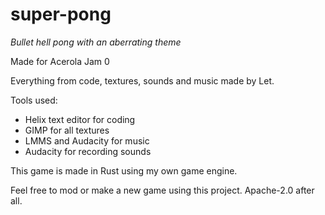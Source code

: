 # super-pong
*Bullet hell pong with an aberrating theme*

Made for Acerola Jam 0

Everything from code, textures, sounds and music made by Let.

Tools used:
- Helix text editor for coding
- GIMP for all textures
- LMMS and Audacity for music
- Audacity for recording sounds

This game is made in Rust using my own game engine.

Feel free to mod or make a new game using this project. Apache-2.0 after all.
